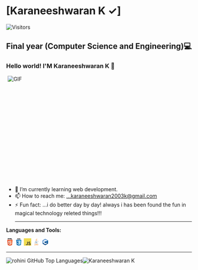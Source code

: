 # [Karaneeshwaran K ✓] 

![Visitors](https://api.visitorbadge.io/api/visitors?path=https%3A%2F%2Fgithub.com%2Fkaraneesh%2Fkaraneesh&labelColor=%23697689&countColor=%23ba68c8&style=plastic&labelStyle=upper)

## Final year (Computer Science and Engineering)💻

<!--<img align="right" alt="Karaneeshwaran K" src="https://github.com/karaneesh/RajaAuth/blob/master/android/app/src/main/res/drawable/Mine.png" width="200" height="320" /> -->

### Hello world! I'M Karaneeshwaran K 👋

<img align="right" alt="GIF" src="https://camo.githubusercontent.com/c1dcb74cc1c1835b1d716f5051499a2814c683c806b15f04b0eba492863703e9/68747470733a2f2f63646e2e6472696262626c652e636f6d2f75736572732f3733303730332f73637265656e73686f74732f363538313234332f6176656e746f2e676966" width="500" height="300" />

- 🌱 I’m currently learning web development.
- 📫 How to reach me: ...karaneeshwaran2003k@gmail.com
- ⚡ Fun fact: ...i do better day by day! 
     always i has been found the fun in magical technology releted things!!!
     <hr>
     
**Languages and Tools:**  

<code><img height="20" src="https://raw.githubusercontent.com/github/explore/80688e429a7d4ef2fca1e82350fe8e3517d3494d/topics/html/html.png"></code>
<code><img height="20" src="https://raw.githubusercontent.com/github/explore/80688e429a7d4ef2fca1e82350fe8e3517d3494d/topics/css/css.png"></code>
<code><img height="20" src="https://raw.githubusercontent.com/github/explore/80688e429a7d4ef2fca1e82350fe8e3517d3494d/topics/javascript/javascript.png"></code>
<code><img height="20" src="https://raw.githubusercontent.com/github/explore/80688e429a7d4ef2fca1e82350fe8e3517d3494d/topics/java/java.png"></code>
<code><img height="20" src="https://raw.githubusercontent.com/github/explore/80688e429a7d4ef2fca1e82350fe8e3517d3494d/topics/c/c.png"></code>

<hr>

<p align="left"> <img src="https://github-readme-stats.vercel.app/api?username=karaneesh&show_icons=true&hide_border=true" alt="Karaneeshwaran K" /> 
  
<img align="left" alt="rohini GitHub Top Languages" src="https://github-readme-stats.vercel.app/api/top-langs/?username=karaneesh"/>
